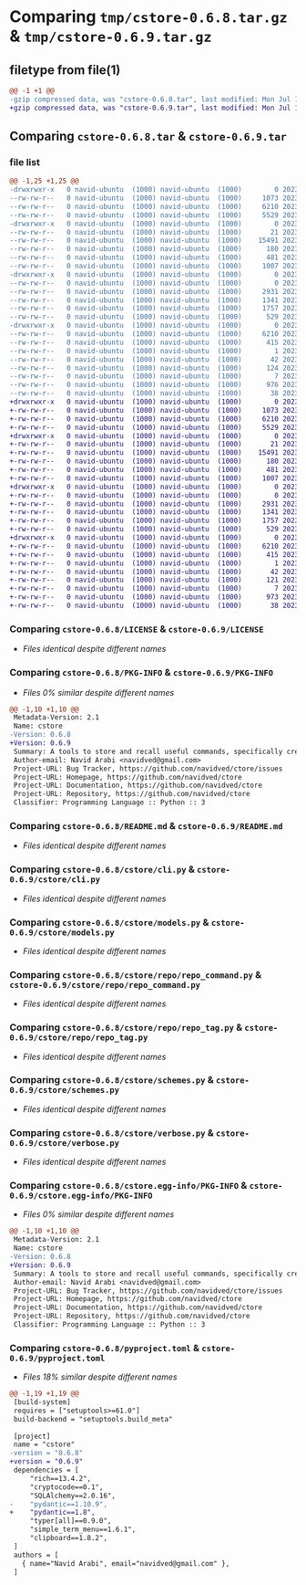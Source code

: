 # Comparing `tmp/cstore-0.6.8.tar.gz` & `tmp/cstore-0.6.9.tar.gz`

## filetype from file(1)

```diff
@@ -1 +1 @@
-gzip compressed data, was "cstore-0.6.8.tar", last modified: Mon Jul 10 11:39:33 2023, max compression
+gzip compressed data, was "cstore-0.6.9.tar", last modified: Mon Jul 10 11:56:08 2023, max compression
```

## Comparing `cstore-0.6.8.tar` & `cstore-0.6.9.tar`

### file list

```diff
@@ -1,25 +1,25 @@
-drwxrwxr-x   0 navid-ubuntu  (1000) navid-ubuntu  (1000)        0 2023-07-10 11:39:33.093301 cstore-0.6.8/
--rw-rw-r--   0 navid-ubuntu  (1000) navid-ubuntu  (1000)     1073 2023-06-14 08:18:09.000000 cstore-0.6.8/LICENSE
--rw-rw-r--   0 navid-ubuntu  (1000) navid-ubuntu  (1000)     6210 2023-07-10 11:39:33.093301 cstore-0.6.8/PKG-INFO
--rw-rw-r--   0 navid-ubuntu  (1000) navid-ubuntu  (1000)     5529 2023-07-10 11:04:36.000000 cstore-0.6.8/README.md
-drwxrwxr-x   0 navid-ubuntu  (1000) navid-ubuntu  (1000)        0 2023-07-10 11:39:33.089301 cstore-0.6.8/cstore/
--rw-rw-r--   0 navid-ubuntu  (1000) navid-ubuntu  (1000)       21 2023-06-28 21:59:24.000000 cstore-0.6.8/cstore/__init__.py
--rw-rw-r--   0 navid-ubuntu  (1000) navid-ubuntu  (1000)    15491 2023-07-10 11:03:50.000000 cstore-0.6.8/cstore/cli.py
--rw-rw-r--   0 navid-ubuntu  (1000) navid-ubuntu  (1000)      180 2023-06-25 12:51:24.000000 cstore-0.6.8/cstore/constants.py
--rw-rw-r--   0 navid-ubuntu  (1000) navid-ubuntu  (1000)      481 2023-06-27 12:02:50.000000 cstore-0.6.8/cstore/database.py
--rw-rw-r--   0 navid-ubuntu  (1000) navid-ubuntu  (1000)     1007 2023-06-28 10:47:25.000000 cstore-0.6.8/cstore/models.py
-drwxrwxr-x   0 navid-ubuntu  (1000) navid-ubuntu  (1000)        0 2023-07-10 11:39:33.093301 cstore-0.6.8/cstore/repo/
--rw-rw-r--   0 navid-ubuntu  (1000) navid-ubuntu  (1000)        0 2023-06-28 10:48:25.000000 cstore-0.6.8/cstore/repo/__init__.py
--rw-rw-r--   0 navid-ubuntu  (1000) navid-ubuntu  (1000)     2931 2023-06-28 21:58:54.000000 cstore-0.6.8/cstore/repo/repo_command.py
--rw-rw-r--   0 navid-ubuntu  (1000) navid-ubuntu  (1000)     1341 2023-06-28 21:57:57.000000 cstore-0.6.8/cstore/repo/repo_tag.py
--rw-rw-r--   0 navid-ubuntu  (1000) navid-ubuntu  (1000)     1757 2023-06-25 23:16:56.000000 cstore-0.6.8/cstore/schemes.py
--rw-rw-r--   0 navid-ubuntu  (1000) navid-ubuntu  (1000)      529 2023-06-25 14:04:16.000000 cstore-0.6.8/cstore/verbose.py
-drwxrwxr-x   0 navid-ubuntu  (1000) navid-ubuntu  (1000)        0 2023-07-10 11:39:33.093301 cstore-0.6.8/cstore.egg-info/
--rw-rw-r--   0 navid-ubuntu  (1000) navid-ubuntu  (1000)     6210 2023-07-10 11:39:33.000000 cstore-0.6.8/cstore.egg-info/PKG-INFO
--rw-rw-r--   0 navid-ubuntu  (1000) navid-ubuntu  (1000)      415 2023-07-10 11:39:33.000000 cstore-0.6.8/cstore.egg-info/SOURCES.txt
--rw-rw-r--   0 navid-ubuntu  (1000) navid-ubuntu  (1000)        1 2023-07-10 11:39:33.000000 cstore-0.6.8/cstore.egg-info/dependency_links.txt
--rw-rw-r--   0 navid-ubuntu  (1000) navid-ubuntu  (1000)       42 2023-07-10 11:39:33.000000 cstore-0.6.8/cstore.egg-info/entry_points.txt
--rw-rw-r--   0 navid-ubuntu  (1000) navid-ubuntu  (1000)      124 2023-07-10 11:39:33.000000 cstore-0.6.8/cstore.egg-info/requires.txt
--rw-rw-r--   0 navid-ubuntu  (1000) navid-ubuntu  (1000)        7 2023-07-10 11:39:33.000000 cstore-0.6.8/cstore.egg-info/top_level.txt
--rw-rw-r--   0 navid-ubuntu  (1000) navid-ubuntu  (1000)      976 2023-07-10 11:39:21.000000 cstore-0.6.8/pyproject.toml
--rw-rw-r--   0 navid-ubuntu  (1000) navid-ubuntu  (1000)       38 2023-07-10 11:39:33.093301 cstore-0.6.8/setup.cfg
+drwxrwxr-x   0 navid-ubuntu  (1000) navid-ubuntu  (1000)        0 2023-07-10 11:56:08.144801 cstore-0.6.9/
+-rw-rw-r--   0 navid-ubuntu  (1000) navid-ubuntu  (1000)     1073 2023-06-14 08:18:09.000000 cstore-0.6.9/LICENSE
+-rw-rw-r--   0 navid-ubuntu  (1000) navid-ubuntu  (1000)     6210 2023-07-10 11:56:08.140801 cstore-0.6.9/PKG-INFO
+-rw-rw-r--   0 navid-ubuntu  (1000) navid-ubuntu  (1000)     5529 2023-07-10 11:04:36.000000 cstore-0.6.9/README.md
+drwxrwxr-x   0 navid-ubuntu  (1000) navid-ubuntu  (1000)        0 2023-07-10 11:56:08.140801 cstore-0.6.9/cstore/
+-rw-rw-r--   0 navid-ubuntu  (1000) navid-ubuntu  (1000)       21 2023-06-28 21:59:24.000000 cstore-0.6.9/cstore/__init__.py
+-rw-rw-r--   0 navid-ubuntu  (1000) navid-ubuntu  (1000)    15491 2023-07-10 11:03:50.000000 cstore-0.6.9/cstore/cli.py
+-rw-rw-r--   0 navid-ubuntu  (1000) navid-ubuntu  (1000)      180 2023-06-25 12:51:24.000000 cstore-0.6.9/cstore/constants.py
+-rw-rw-r--   0 navid-ubuntu  (1000) navid-ubuntu  (1000)      481 2023-06-27 12:02:50.000000 cstore-0.6.9/cstore/database.py
+-rw-rw-r--   0 navid-ubuntu  (1000) navid-ubuntu  (1000)     1007 2023-06-28 10:47:25.000000 cstore-0.6.9/cstore/models.py
+drwxrwxr-x   0 navid-ubuntu  (1000) navid-ubuntu  (1000)        0 2023-07-10 11:56:08.140801 cstore-0.6.9/cstore/repo/
+-rw-rw-r--   0 navid-ubuntu  (1000) navid-ubuntu  (1000)        0 2023-06-28 10:48:25.000000 cstore-0.6.9/cstore/repo/__init__.py
+-rw-rw-r--   0 navid-ubuntu  (1000) navid-ubuntu  (1000)     2931 2023-06-28 21:58:54.000000 cstore-0.6.9/cstore/repo/repo_command.py
+-rw-rw-r--   0 navid-ubuntu  (1000) navid-ubuntu  (1000)     1341 2023-06-28 21:57:57.000000 cstore-0.6.9/cstore/repo/repo_tag.py
+-rw-rw-r--   0 navid-ubuntu  (1000) navid-ubuntu  (1000)     1757 2023-06-25 23:16:56.000000 cstore-0.6.9/cstore/schemes.py
+-rw-rw-r--   0 navid-ubuntu  (1000) navid-ubuntu  (1000)      529 2023-06-25 14:04:16.000000 cstore-0.6.9/cstore/verbose.py
+drwxrwxr-x   0 navid-ubuntu  (1000) navid-ubuntu  (1000)        0 2023-07-10 11:56:08.140801 cstore-0.6.9/cstore.egg-info/
+-rw-rw-r--   0 navid-ubuntu  (1000) navid-ubuntu  (1000)     6210 2023-07-10 11:56:08.000000 cstore-0.6.9/cstore.egg-info/PKG-INFO
+-rw-rw-r--   0 navid-ubuntu  (1000) navid-ubuntu  (1000)      415 2023-07-10 11:56:08.000000 cstore-0.6.9/cstore.egg-info/SOURCES.txt
+-rw-rw-r--   0 navid-ubuntu  (1000) navid-ubuntu  (1000)        1 2023-07-10 11:56:08.000000 cstore-0.6.9/cstore.egg-info/dependency_links.txt
+-rw-rw-r--   0 navid-ubuntu  (1000) navid-ubuntu  (1000)       42 2023-07-10 11:56:08.000000 cstore-0.6.9/cstore.egg-info/entry_points.txt
+-rw-rw-r--   0 navid-ubuntu  (1000) navid-ubuntu  (1000)      121 2023-07-10 11:56:08.000000 cstore-0.6.9/cstore.egg-info/requires.txt
+-rw-rw-r--   0 navid-ubuntu  (1000) navid-ubuntu  (1000)        7 2023-07-10 11:56:08.000000 cstore-0.6.9/cstore.egg-info/top_level.txt
+-rw-rw-r--   0 navid-ubuntu  (1000) navid-ubuntu  (1000)      973 2023-07-10 11:55:58.000000 cstore-0.6.9/pyproject.toml
+-rw-rw-r--   0 navid-ubuntu  (1000) navid-ubuntu  (1000)       38 2023-07-10 11:56:08.144801 cstore-0.6.9/setup.cfg
```

### Comparing `cstore-0.6.8/LICENSE` & `cstore-0.6.9/LICENSE`

 * *Files identical despite different names*

### Comparing `cstore-0.6.8/PKG-INFO` & `cstore-0.6.9/PKG-INFO`

 * *Files 0% similar despite different names*

```diff
@@ -1,10 +1,10 @@
 Metadata-Version: 2.1
 Name: cstore
-Version: 0.6.8
+Version: 0.6.9
 Summary: A tools to store and recall useful commands, specifically created to assist forgetful individuals
 Author-email: Navid Arabi <navidved@gmail.com>
 Project-URL: Bug Tracker, https://github.com/navidved/ctore/issues
 Project-URL: Homepage, https://github.com/navidved/ctore
 Project-URL: Documentation, https://github.com/navidved/ctore
 Project-URL: Repository, https://github.com/navidved/ctore
 Classifier: Programming Language :: Python :: 3
```

### Comparing `cstore-0.6.8/README.md` & `cstore-0.6.9/README.md`

 * *Files identical despite different names*

### Comparing `cstore-0.6.8/cstore/cli.py` & `cstore-0.6.9/cstore/cli.py`

 * *Files identical despite different names*

### Comparing `cstore-0.6.8/cstore/models.py` & `cstore-0.6.9/cstore/models.py`

 * *Files identical despite different names*

### Comparing `cstore-0.6.8/cstore/repo/repo_command.py` & `cstore-0.6.9/cstore/repo/repo_command.py`

 * *Files identical despite different names*

### Comparing `cstore-0.6.8/cstore/repo/repo_tag.py` & `cstore-0.6.9/cstore/repo/repo_tag.py`

 * *Files identical despite different names*

### Comparing `cstore-0.6.8/cstore/schemes.py` & `cstore-0.6.9/cstore/schemes.py`

 * *Files identical despite different names*

### Comparing `cstore-0.6.8/cstore/verbose.py` & `cstore-0.6.9/cstore/verbose.py`

 * *Files identical despite different names*

### Comparing `cstore-0.6.8/cstore.egg-info/PKG-INFO` & `cstore-0.6.9/cstore.egg-info/PKG-INFO`

 * *Files 0% similar despite different names*

```diff
@@ -1,10 +1,10 @@
 Metadata-Version: 2.1
 Name: cstore
-Version: 0.6.8
+Version: 0.6.9
 Summary: A tools to store and recall useful commands, specifically created to assist forgetful individuals
 Author-email: Navid Arabi <navidved@gmail.com>
 Project-URL: Bug Tracker, https://github.com/navidved/ctore/issues
 Project-URL: Homepage, https://github.com/navidved/ctore
 Project-URL: Documentation, https://github.com/navidved/ctore
 Project-URL: Repository, https://github.com/navidved/ctore
 Classifier: Programming Language :: Python :: 3
```

### Comparing `cstore-0.6.8/pyproject.toml` & `cstore-0.6.9/pyproject.toml`

 * *Files 18% similar despite different names*

```diff
@@ -1,19 +1,19 @@
 [build-system]
 requires = ["setuptools>=61.0"]
 build-backend = "setuptools.build_meta"
 
 [project]
 name = "cstore"
-version = "0.6.8"
+version = "0.6.9"
 dependencies = [
     "rich==13.4.2",
     "cryptocode==0.1",
     "SQLAlchemy==2.0.16",
-    "pydantic==1.10.9",
+    "pydantic==1.8",
     "typer[all]==0.9.0",
     "simple_term_menu==1.6.1",
     "clipboard==1.8.2",
 ]
 authors = [
   { name="Navid Arabi", email="navidved@gmail.com" },
 ]
```

